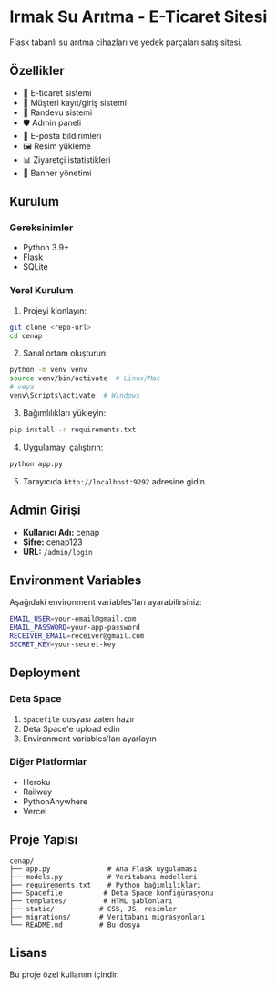 # Irmak Su Arıtma - E-Ticaret Sitesi

Flask tabanlı su arıtma cihazları ve yedek parçaları satış sitesi.

## Özellikler

- 🛒 E-ticaret sistemi
- 👥 Müşteri kayıt/giriş sistemi
- 📅 Randevu sistemi
- 🛡️ Admin paneli
- 📧 E-posta bildirimleri
- 🖼️ Resim yükleme
- 📊 Ziyaretçi istatistikleri
- 🎨 Banner yönetimi

## Kurulum

### Gereksinimler
- Python 3.9+
- Flask
- SQLite

### Yerel Kurulum

1. Projeyi klonlayın:
```bash
git clone <repo-url>
cd cenap
```

2. Sanal ortam oluşturun:
```bash
python -m venv venv
source venv/bin/activate  # Linux/Mac
# veya
venv\Scripts\activate  # Windows
```

3. Bağımlılıkları yükleyin:
```bash
pip install -r requirements.txt
```

4. Uygulamayı çalıştırın:
```bash
python app.py
```

5. Tarayıcıda `http://localhost:9292` adresine gidin.

## Admin Girişi

- **Kullanıcı Adı:** cenap
- **Şifre:** cenap123
- **URL:** `/admin/login`

## Environment Variables

Aşağıdaki environment variables'ları ayarabilirsiniz:

```bash
EMAIL_USER=your-email@gmail.com
EMAIL_PASSWORD=your-app-password
RECEIVER_EMAIL=receiver@gmail.com
SECRET_KEY=your-secret-key
```

## Deployment

### Deta Space

1. `Spacefile` dosyası zaten hazır
2. Deta Space'e upload edin
3. Environment variables'ları ayarlayın

### Diğer Platformlar

- Heroku
- Railway
- PythonAnywhere
- Vercel

## Proje Yapısı

```
cenap/
├── app.py              # Ana Flask uygulaması
├── models.py           # Veritabanı modelleri
├── requirements.txt    # Python bağımlılıkları
├── Spacefile          # Deta Space konfigürasyonu
├── templates/         # HTML şablonları
├── static/           # CSS, JS, resimler
├── migrations/       # Veritabanı migrasyonları
└── README.md         # Bu dosya
```

## Lisans

Bu proje özel kullanım içindir. 